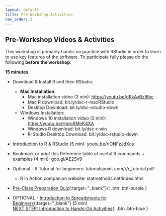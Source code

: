 ```yaml
---
layout: default
title: Pre-Workshop Activities
nav_order: 2
---
```

## Pre-Workshop Videos & Activities
This workshop is primarily hands-on practice with RStudio in order to learn to use key features of the software. To participate fully please do the following **before the workshop**:

**15 minutes.**<br>
- Download & Install R and then RStudio:
    - **Mac Installation**:
        - Mac installation video (3 min): https://youtu.be/dRkAvBz9Ibc
        - Mac R download: bit.ly/dsc-r-macRStudio 
        - Desktop Download: bit.ly/dsc-rstudio-down 
     - Windows Installation:
        - Windows 10 installation video (3 min): https://youtu.be/HqrqRMnK4XA 
        - Windows R download: bit.ly/dsc-r-win 
        - R-Studio Desktop Download: bit.ly/dsc-rstudio-down 
- Introduction to R & RStudio (5 min): youtu.be/riONFzJdXcs 
- Bookmark or print this Reference table of useful R commands + examples (4 min): goo.gl/AE2Sv9 
- Optional - R Tutorial for beginners: tutorialspoint.com/r/r_tutorial.pdf 
   - R in Action companion website: statmethods.net/index.html
- [Pre-Class Preparation Quiz](goo.gl/forms/9i0Y76OAkYPIqKFn2){:target="_blank"}{: .btn .btn-purple }

- OPTIONAL - [Introduction to Spreadsheets for Beginners](https://www.youtube.com/watch?v=rJbf-2XXsuY){:target="_blank"} (5 min)<br>
[NEXT STEP: Introduction to Hands-On Activities](activities-intro.html){: .btn .btn-blue }
